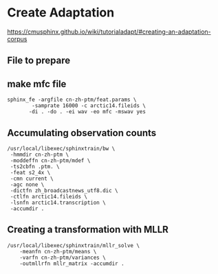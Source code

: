 
# Create Adaptation 

https://cmusphinx.github.io/wiki/tutorialadapt/#creating-an-adaptation-corpus

## File to prepare

## make mfc file

```
sphinx_fe -argfile cn-zh-ptm/feat.params \
        -samprate 16000 -c arctic14.fileids \
       -di . -do . -ei wav -eo mfc -mswav yes
```

## Accumulating observation counts

```
/usr/local/libexec/sphinxtrain/bw \
 -hmmdir cn-zh-ptm \
 -moddeffn cn-zh-ptm/mdef \
 -ts2cbfn .ptm. \
 -feat s2_4x \
 -cmn current \
 -agc none \
 -dictfn zh_broadcastnews_utf8.dic \
 -ctlfn arctic14.fileids \
 -lsnfn arctic14.transcription \
 -accumdir .
```

## Creating a transformation with MLLR

```
/usr/local/libexec/sphinxtrain/mllr_solve \
    -meanfn cn-zh-ptm/means \
    -varfn cn-zh-ptm/variances \
    -outmllrfn mllr_matrix -accumdir .
```